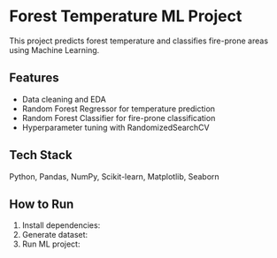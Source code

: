 # Forest Temperature ML Project

This project predicts forest temperature and classifies fire-prone areas using Machine Learning.

## Features
- Data cleaning and EDA
- Random Forest Regressor for temperature prediction
- Random Forest Classifier for fire-prone classification
- Hyperparameter tuning with RandomizedSearchCV

## Tech Stack
Python, Pandas, NumPy, Scikit-learn, Matplotlib, Seaborn

## How to Run
1. Install dependencies: 
2. Generate dataset:
3. Run ML project:
